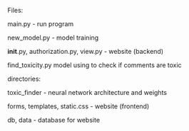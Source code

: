 Files:

main.py - run program

new_model.py - model training

__init__.py, authorization.py, view.py - website (backend)

find_toxicity.py model using to check if comments are toxic

directories:

toxic_finder - neural network architecture and weights

forms, templates, static.css - website (frontend)

db, data - database for website
